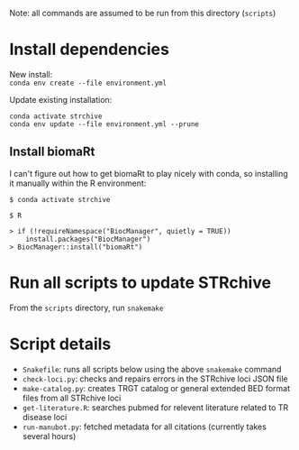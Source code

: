 Note: all commands are assumed to be run from this directory (`scripts`)

# Install dependencies

New install:  
`conda env create --file environment.yml`

Update existing installation:  
```
conda activate strchive
conda env update --file environment.yml --prune
```

## Install biomaRt

I can't figure out how to get biomaRt to play nicely with conda, so installing it manually within the R environment:

```
$ conda activate strchive

$ R

> if (!requireNamespace("BiocManager", quietly = TRUE))
    install.packages("BiocManager")
> BiocManager::install("biomaRt")
```

# Run all scripts to update STRchive

From the `scripts` directory, run `snakemake`

# Script details

- `Snakefile`: runs all scripts below using the above `snakemake` command
- `check-loci.py`: checks and repairs errors in the STRchive loci JSON file
- `make-catalog.py`: creates TRGT catalog or general extended BED format files from all STRchive loci
- `get-literature.R`: searches pubmed for relevent literature related to TR disease loci
- `run-manubot.py`: fetched metadata for all citations (currently takes several hours)